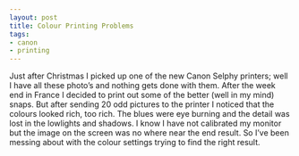 ```yaml
---
layout: post
title: Colour Printing Problems
tags:
- canon
- printing
---
```

Just after Christmas I picked up one of the new Canon Selphy printers; well I have all these photo’s and nothing gets done with them. After the week end in France I decided to print out some of the better (well in my mind) snaps. But after sending 20 odd pictures to the printer I noticed that the colours looked rich, too rich. The blues were eye burning and the detail was lost in the lowlights and shadows. I know I have not calibrated my monitor but the image on the screen was no where near the end result. So I’ve been messing about with the colour settings trying to find the right result.
